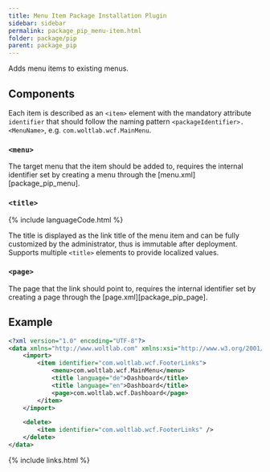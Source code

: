 ```yaml
---
title: Menu Item Package Installation Plugin
sidebar: sidebar
permalink: package_pip_menu-item.html
folder: package/pip
parent: package_pip
---
```


Adds menu items to existing menus.

## Components

Each item is described as an `<item>` element with the mandatory attribute `identifier` that should follow the naming pattern `<packageIdentifier>.<MenuName>`, e.g. `com.woltlab.wcf.MainMenu`.

### `<menu>`

The target menu that the item should be added to, requires the internal identifier set by creating a menu through the [menu.xml][package_pip_menu].

### `<title>`

{% include languageCode.html %}

The title is displayed as the link title of the menu item and can be fully customized by the administrator, thus is immutable after deployment. Supports multiple `<title>` elements to provide localized values.

### `<page>`

The page that the link should point to, requires the internal identifier set by creating a page through the [page.xml][package_pip_page].

## Example

```xml
<?xml version="1.0" encoding="UTF-8"?>
<data xmlns="http://www.woltlab.com" xmlns:xsi="http://www.w3.org/2001/XMLSchema-instance" xsi:schemaLocation="http://www.woltlab.com http://www.woltlab.com/XSD/tornado/menuItem.xsd">
    <import>
        <item identifier="com.woltlab.wcf.FooterLinks">
            <menu>com.woltlab.wcf.MainMenu</menu>
            <title language="de">Dashboard</title>
            <title language="en">Dashboard</title>
            <page>com.woltlab.wcf.Dashboard</page>
        </item>
    </import>

    <delete>
        <item identifier="com.woltlab.wcf.FooterLinks" />
    </delete>
</data>
```

{% include links.html %}
